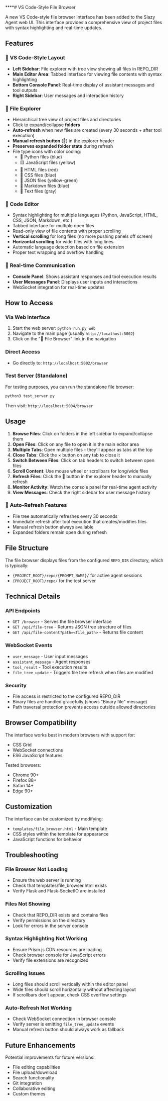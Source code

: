 ****# VS Code-Style File Browser

A new VS Code-style file browser interface has been added to the Slazy Agent web UI. This interface provides a comprehensive view of project files with syntax highlighting and real-time updates.

## Features

### 🎯 **VS Code-Style Layout**
- **Left Sidebar**: File explorer with tree view showing all files in REPO_DIR
- **Main Editor Area**: Tabbed interface for viewing file contents with syntax highlighting
- **Bottom Console Panel**: Real-time display of assistant messages and tool outputs
- **Right Sidebar**: User messages and interaction history

### 📁 ****File** Explorer**
- Hierarchical tree view of project files and directories
- Click to expand/collapse **folders**
- **Auto-refresh** when new files are created (every 30 seconds + after tool execution)
- **Manual refresh button** (🔄) in the explorer header
- **Preserves expanded folder state** during refresh
- File type icons with color coding:
  - 🐍 Python files (blue)
  - 🟨 JavaScript files (yellow)
  - 🔴 HTML files (red)
  - 🔵 CSS files (blue)
  - 📄 JSON files (yellow-green)
  - 📝 Markdown files (blue)
  - 📄 Text files (gray)

### 📝 **Code Editor**
- Syntax highlighting for multiple languages (Python, JavaScript, HTML, CSS, JSON, Markdown, etc.)
- Tabbed interface for multiple open files
- Read-only view of file contents with proper scrolling
- **Vertical scrolling** for long files (no more pushing panels off screen)
- **Horizontal scrolling** for wide files with long lines
- Automatic language detection based on file extension
- Proper text wrapping and overflow handling

### 💬 **Real-time Communication**
- **Console Panel**: Shows assistant responses and tool execution results
- **User Messages Panel**: Displays user inputs and interactions
- WebSocket integration for real-time updates

## How to Access

### Via Web Interface
1. Start the web server: `python run.py web`
2. Navigate to the main page (usually `http://localhost:5002`)
3. Click on the "📁 File Browser" link in the navigation

### Direct Access
- Go directly to: `http://localhost:5002/browser`

### Test Server (Standalone)
For testing purposes, you can run the standalone file browser:
```bash
python3 test_server.py
```
Then visit: `http://localhost:5004/browser`

## Usage

1. **Browse Files**: Click on folders in the left sidebar to expand/collapse them
2. **Open Files**: Click on any file to open it in the main editor area
3. **Multiple Tabs**: Open multiple files - they'll appear as tabs at the top
4. **Close Tabs**: Click the × button on any tab to close it
5. **Switch Between Files**: Click on tab headers to switch between open files
6. **Scroll Content**: Use mouse wheel or scrollbars for long/wide files
7. **Refresh Files**: Click the 🔄 button in the explorer header to manually refresh
8. **Monitor Activity**: Watch the console panel for real-time agent activity
9. **View Messages**: Check the right sidebar for user message history

### 🔄 **Auto-Refresh Features**
- File tree automatically refreshes every 30 seconds
- Immediate refresh after tool execution that creates/modifies files
- Manual refresh button always available
- Expanded folders remain open during refresh

## File Structure

The file browser displays files from the configured `REPO_DIR` directory, which is typically:
- `{PROJECT_ROOT}/repo/{PROMPT_NAME}/` for active agent sessions
- `{PROJECT_ROOT}/repo/` for the test server

## Technical Details

### API Endpoints
- `GET /browser` - Serves the file browser interface
- `GET /api/file-tree` - Returns JSON tree structure of files
- `GET /api/file-content?path=<file_path>` - Returns file content

### WebSocket Events
- `user_message` - User input messages
- `assistant_message` - Agent responses  
- `tool_result` - Tool execution results
- `file_tree_update` - Triggers file tree refresh when files are modified

### Security
- File access is restricted to the configured REPO_DIR
- Binary files are handled gracefully (shows "Binary file" message)
- Path traversal protection prevents access outside allowed directories

## Browser Compatibility

The interface works best in modern browsers with support for:
- CSS Grid
- WebSocket connections
- ES6 JavaScript features

Tested browsers:
- Chrome 90+
- Firefox 88+
- Safari 14+
- Edge 90+

## Customization

The interface can be customized by modifying:
- `templates/file_browser.html` - Main template
- CSS styles within the template for appearance
- JavaScript functions for behavior

## Troubleshooting

### File Browser Not Loading
- Ensure the web server is running
- Check that templates/file_browser.html exists
- Verify Flask and Flask-SocketIO are installed

### Files Not Showing
- Check that REPO_DIR exists and contains files
- Verify permissions on the directory
- Look for errors in the server console

### Syntax Highlighting Not Working
- Ensure Prism.js CDN resources are loading
- Check browser console for JavaScript errors
- Verify file extensions are recognized

### Scrolling Issues
- Long files should scroll vertically within the editor panel
- Wide files should scroll horizontally without affecting layout
- If scrollbars don't appear, check CSS overflow settings

### Auto-Refresh Not Working
- Check WebSocket connection in browser console
- Verify server is emitting `file_tree_update` events
- Manual refresh button should always work as fallback

## Future Enhancements

Potential improvements for future versions:
- File editing capabilities
- File upload/download
- Search functionality
- Git integration
- Collaborative editing
- Custom themes